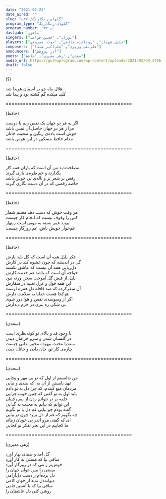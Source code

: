 ```yaml
---
date: "2021-02-23"
date_aired: ""
slug: "گلهای-رنگارنگ/۳۷۰ب"
program_type: "گلهای-رنگارنگ"
program_number: '۳۷۰ب'
dastgah: 'ماهور'
singers: ["پوران", "حسین قوامی"]
players: ["جلیل شهناز", "روح‌الله خالقی", "جواد معروفی"]
composers: ["علی‌نقی وزیری", "علی‌اکبر شیدا"]
announcers: ["آذر پژوهش"]
poets: ["سعدی", "رهی معیری", "حافظ"]
audio_url: https://golhaprogram.com/wp-content/uploads/2021/02/GR_370b.mp3
draft: false
---
```


(؟)  

هلال ماه چو بر آسمان هویدا شد  
کلید میکده گم گشته بود و پیدا شد  

============================================  

(حافظ)  

اگر به هر دو جهان یک نفس زنم با دوست  
مرا ز هر دو جهان حاصل آن نفس باشد  
خوش است باده‌ی رنگین و صحبت جانان  
مدام حافظ مسکین در این هوس باشد  

============================================  

(حافظ)  

مصلحت‌دید من آن است که یاران همه کار  
بگذارند و خم طره‌ی یاری گیرند  
رقص بر شعر تر و ناله‌ی نی خوش باشد  
خاصه رقصی که در آن دست نگاری گیرند  

============================================  

(حافظ)  

هر وقت خوش که دست دهد مغتنم شمار  
کس را وقوف نیست که انجام کار چیست  
پیوند عمر بسته به مویی است زینهار  
غم‌خوار خویش باش، غم روزگار چیست  

============================================  

(حافظ)  

فکر بلبل همه آن‌ است که گل شَد یارش  
گل در اندیشه که چون عشوه کند در کارش  
دل‌ربایی همه آن نیست که عاشق بکشند  
خواجه آن است که باشد غم خدمت‌کارش  
بلبل از فیض گل آموخت سخن ورنه نبود  
این همه قول و غزل تعبیه در منقارش  
آن سفرکرده که صد قافله دل همره اوست  
هرکجا هست خدایا به سلامت دارش  
اگر از وسوسه‌ی نفس و هوا دور شوی  
بی‌ شکی ره ببری در حرم دیدارش  

============================================  

(سعدی)  

با وجود قد و بالای تو کوته‌نظری است  
در گلستان شدن و سرو خرامان دیدن  
سعدیا محنت بیهوده مخور، دانی چیست  
چاره‌ی کار تو، جان دادن و جانان دیدن  

============================================  

(سعدی)  

من ندانستم از اول که تو بی مهر و وفایی  
عهد نابستن از آن به، که ببندی و نپایی  
مردمان منع کنندم، که چرا دل به تو دادم  
باید اول به تو گفتن که چنین خوب چرایی  
حلقه بر در نتوانم زدن از بیم رقیبان  
این توانم که بیایم به محلت به گدایی  
گفته بودم چو بیایی غم دل با تو بگویم  
چه بگویم که غم از دل برود چون تو بیایی  
ای که گفتی مرو اندر پی خوبان زمانه  
ما کجاییم در این بحر تفکر تو کجایی  

============================================  

(رهی معیری)  

گل آمد و صفای بهار آورد  
ساقی بیا که مستی به کار آورد  
خوش‌تر ز می که در روزگار آورد  
مستی را ببین جوان جهان را  
دل برده‌ام ز دست دل‌آرامی  
دیوانه‌دل ندید از جهان کامی  
ساقی بیا که با آتشین‌جامی  
روشن کنی دل عاشقان را  
